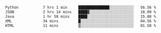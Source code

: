 <!--START_SECTION:waka-->

```txt
Python           7 hrs 1 min     ██████████████░░░░░░░░░░░   56.56 %
JSON             2 hrs 14 mins   ████▓░░░░░░░░░░░░░░░░░░░░   18.09 %
Java             1 hr 58 mins    ████░░░░░░░░░░░░░░░░░░░░░   15.88 %
XML              34 mins         █░░░░░░░░░░░░░░░░░░░░░░░░   04.56 %
HTML             11 mins         ▒░░░░░░░░░░░░░░░░░░░░░░░░   01.58 %
```

<!--END_SECTION:waka-->

